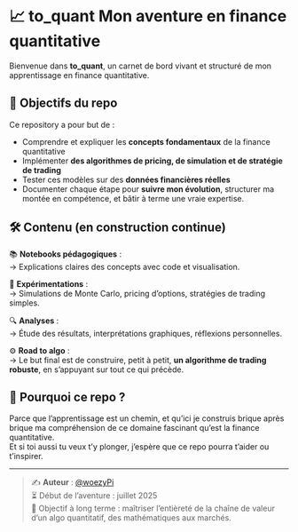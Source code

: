 # 📈 to_quant Mon aventure en finance quantitative

Bienvenue dans **to_quant**, un carnet de bord vivant et structuré de mon apprentissage en finance quantitative.

## 🎯 Objectifs du repo

Ce repository a pour but de :
- Comprendre et expliquer les **concepts fondamentaux** de la finance quantitative 
- Implémenter **des algorithmes de pricing, de simulation et de stratégie de trading**
- Tester ces modèles sur des **données financières réelles**
- Documenter chaque étape pour **suivre mon évolution**, structurer ma montée en compétence, et bâtir à terme une vraie expertise.

## 🛠️ Contenu (en construction continue)

📚 **Notebooks pédagogiques** :  
→ Explications claires des concepts avec code et visualisation.

🧪 **Expérimentations** :  
→ Simulations de Monte Carlo, pricing d’options, stratégies de trading simples.

🔍 **Analyses** :  
→ Étude des résultats, interprétations graphiques, réflexions personnelles.

⚙️ **Road to algo** :  
→ Le but final est de construire, petit à petit, **un algorithme de trading robuste**, en s’appuyant sur tout ce qui précède.

## 🚀 Pourquoi ce repo ?

Parce que l’apprentissage est un chemin, et qu’ici je construis brique après brique ma compréhension de ce domaine fascinant qu’est la finance quantitative.  
Et si toi aussi tu veux t’y plonger, j’espère que ce repo pourra t’aider ou t’inspirer.

---

> ✍️ **Auteur** : [@woezyPi](https://github.com/woezyPi)  
> ⏳ Début de l’aventure : juillet 2025  
> 🔮 Objectif à long terme : maîtriser l’entièreté de la chaîne de valeur d’un algo quantitatif, des mathématiques aux marchés.
